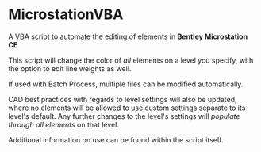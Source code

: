 # MicrostationVBA
A VBA script to automate the editing of elements in **Bentley Microstation CE**

This script will change the color of _all_ elements on a level you specify, with the option to edit line weights as well. 

If used with Batch Process, multiple files can be modified automatically.

CAD best practices with regards to level settings will also be updated, where no elements will be allowed to use custom settings separate to its level's default. Any further changes to the level's settings will _populate through all elements_ on that level.

Additional information on use can be found within the script itself.
